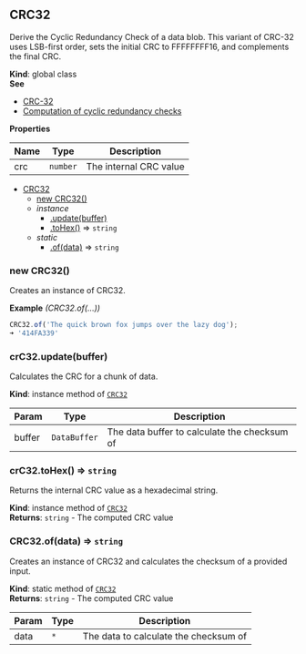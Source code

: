 <a name="CRC32"></a>

## CRC32
Derive the Cyclic Redundancy Check of a data blob.
This variant of CRC-32 uses LSB-first order, sets the initial CRC to FFFFFFFF16, and complements the final CRC.

**Kind**: global class  
**See**

- [CRC-32](https://rosettacode.org/wiki/CRC-32)
- [Computation of cyclic redundancy checks](https://en.wikipedia.org/wiki/Computation_of_cyclic_redundancy_checks)

**Properties**

| Name | Type | Description |
| --- | --- | --- |
| crc | <code>number</code> | The internal CRC value |


* [CRC32](#CRC32)
    * [new CRC32()](#new_CRC32_new)
    * _instance_
        * [.update(buffer)](#CRC32+update)
        * [.toHex()](#CRC32+toHex) ⇒ <code>string</code>
    * _static_
        * [.of(data)](#CRC32.of) ⇒ <code>string</code>

<a name="new_CRC32_new"></a>

### new CRC32()
Creates an instance of CRC32.

**Example** *(CRC32.of(...))*  
```js
CRC32.of('The quick brown fox jumps over the lazy dog');
➜ '414FA339'
```
<a name="CRC32+update"></a>

### crC32.update(buffer)
Calculates the CRC for a chunk of data.

**Kind**: instance method of [<code>CRC32</code>](#CRC32)  

| Param | Type | Description |
| --- | --- | --- |
| buffer | <code>DataBuffer</code> | The data buffer to calculate the checksum of |

<a name="CRC32+toHex"></a>

### crC32.toHex() ⇒ <code>string</code>
Returns the internal CRC value as a hexadecimal string.

**Kind**: instance method of [<code>CRC32</code>](#CRC32)  
**Returns**: <code>string</code> - The computed CRC value  
<a name="CRC32.of"></a>

### CRC32.of(data) ⇒ <code>string</code>
Creates an instance of CRC32 and calculates the checksum of a provided input.

**Kind**: static method of [<code>CRC32</code>](#CRC32)  
**Returns**: <code>string</code> - The computed CRC value  

| Param | Type | Description |
| --- | --- | --- |
| data | <code>\*</code> | The data to calculate the checksum of |


